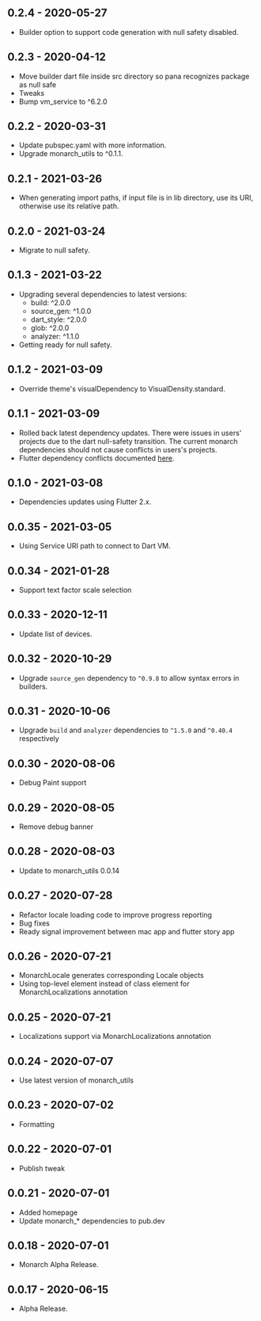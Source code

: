 ## 0.2.4 - 2020-05-27
- Builder option to support code generation with null safety disabled.

## 0.2.3 - 2020-04-12
- Move builder dart file inside src directory so pana recognizes package as null safe
- Tweaks
- Bump vm_service to ^6.2.0

## 0.2.2 - 2020-03-31
- Update pubspec.yaml with more information.
- Upgrade monarch_utils to ^0.1.1.

## 0.2.1 - 2021-03-26
- When generating import paths, if input file is in lib directory, use its URI, otherwise
  use its relative path.

## 0.2.0 - 2021-03-24
- Migrate to null safety.

## 0.1.3 - 2021-03-22
- Upgrading several dependencies to latest versions:
  +  build: ^2.0.0
  +  source_gen: ^1.0.0
  +  dart_style: ^2.0.0
  +  glob: ^2.0.0
  +  analyzer: ^1.1.0
- Getting ready for null safety.

## 0.1.2 - 2021-03-09
- Override theme's visualDependency to VisualDensity.standard.

## 0.1.1 - 2021-03-09
- Rolled back latest dependency updates. There were issues in users' projects due to 
  the dart null-safety transition. The current monarch dependencies should not cause 
  conflicts in users's projects.
- Flutter dependency conflicts documented [here](https://github.com/flutter/flutter/issues/77681).

## 0.1.0 - 2021-03-08
- Dependencies updates using Flutter 2.x.

## 0.0.35 - 2021-03-05
- Using Service URI path to connect to Dart VM.

## 0.0.34 - 2021-01-28
- Support text factor scale selection

## 0.0.33 - 2020-12-11
- Update list of devices.

## 0.0.32 - 2020-10-29
- Upgrade `source_gen` dependency to `^0.9.8` to allow syntax errors in builders.

## 0.0.31 - 2020-10-06
- Upgrade `build` and `analyzer` dependencies to `^1.5.0` and `^0.40.4` respectively

## 0.0.30 - 2020-08-06
- Debug Paint support

## 0.0.29 - 2020-08-05
- Remove debug banner

## 0.0.28 - 2020-08-03
- Update to monarch_utils 0.0.14

## 0.0.27 - 2020-07-28
- Refactor locale loading code to improve progress reporting
- Bug fixes
- Ready signal improvement between mac app and flutter story app

## 0.0.26 - 2020-07-21
- MonarchLocale generates corresponding Locale objects
- Using top-level element instead of class element for MonarchLocalizations annotation

## 0.0.25 - 2020-07-21
- Localizations support via MonarchLocalizations annotation

## 0.0.24 - 2020-07-07
- Use latest version of monarch_utils

## 0.0.23 - 2020-07-02
- Formatting

## 0.0.22 - 2020-07-01
- Publish tweak

## 0.0.21 - 2020-07-01
- Added homepage
- Update monarch_* dependencies to pub.dev

## 0.0.18 - 2020-07-01
- Monarch Alpha Release.

## 0.0.17 - 2020-06-15
- Alpha Release.
